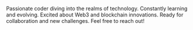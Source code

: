 Passionate coder diving into the realms of technology.
Constantly learning and evolving.
Excited about Web3 and blockchain innovations.
Ready for collaboration and new challenges.
Feel free to reach out!

<!---
caltvos/caltvos is a ✨ special ✨ repository because its `README.md` (this file) appears on your GitHub profile.
You can click the Preview link to take a look at your changes.
--->
